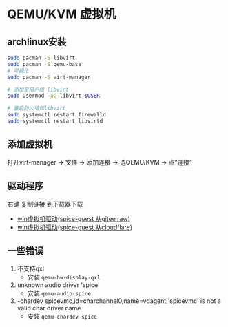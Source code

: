 # QEMU/KVM 虚拟机

## archlinux安装

```bash
sudo pacman -S libvirt 
sudo pacman -S qemu-base
# 可视化
sudo pacman -S virt-manager

# 添加至用户组 libvirt
sudo usermod -aG libvirt $USER

# 重启防火墙和libvirt
sudo systemctl restart firewalld 
sudo systemctl restart libvirtd
```

## 添加虚拟机

打开virt-manager -> 文件 -> 添加连接 -> 选QEMU/KVM -> 点“连接”

## 驱动程序

右键 复制链接 到下载器下载

- [win虚拟机驱动(spice-guest 从gitee raw)](https://gitee.com/liuyao_cool/linux-wm/raw/master/doc/spice-guest-tools-latest.exe)
- [win虚拟机驱动(spice-guest 从cloudflare)](https://resource.liuyao.link/file/spice-guest.exe)

## 一些错误

1. 不支持qxl
   - 安装 `qemu-hw-display-qxl`  
2. unknown audio driver 'spice'
   - 安装 `qemu-audio-spice `
3. -chardev spicevmc,id=charchannel0,name=vdagent:'spicevmc' is not a valid char driver name
   - 安装 `qemu-chardev-spice`
